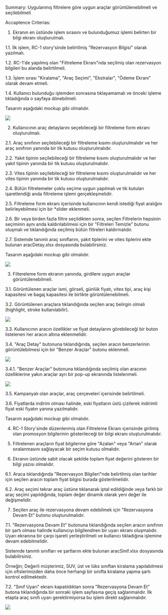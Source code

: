 Summary: Uygulanmış filtrelere göre uygun araçlar görüntülenebilmeli ve seçilebilmeli

Accaptence Criterias:


1. Ekranın en üstünde işlem sırasını ve bulunduğumuz işlemi belirten bir bilgi ekranı oluşturulmalı.

 1.1. İlk işlem, RC-1 story'sinde belirtilmiş "Rezervasyon Bilgisi" olarak yazılmalı.

 1.2. RC-1'de yapılmış olan "Filtreleme Ekranı"nda seçilmiş olan rezervasyon bilgileri bu alanda belirtilmeli.

 1.3. İşlem sırası "Kiralama", "Araç Seçimi", "Ekstralar", "Ödeme Ekranı" olarak devam etmeli.
 
 1.4. Kullanıcı bulunduğu işlemden sonrasına tıklayamamalı ve önceki işleme tıkladığında o sayfaya dönebilmeli. 

 Tasarım aşağıdaki mockup gibi olmalıdır.
 
 ![](https://i.hizliresim.com/sf45pao.png)

2. Kullanıcının araç detaylarını seçebileceği bir filtreleme form ekranı oluşturulmalı.

 2.1. Araç sınıfının seçilebileceği bir filtreleme kısımı oluşturulmalıdır ve her araç sınıfının yanında bir tik kutusu oluşturulmalıdır.  

 2.2. Yakıt tipinin seçilebileceği bir filtreleme kısımı oluşturulmalıdır ve her yakıt tipinin yanında bir tik kutusu oluşturulmalıdır.

 2.3. Vites tipinin seçilebileceği bir filtreleme kısımı oluşturulmalıdır ve her vites tipinin yanında bir tik kutusu oluşturulmalıdır.

 2.4. Bütün filtrelemeler çoklu seçime uygun yapılmalı ve tik kutuları işaretlendiği anda filtreleme işlemi gerçekleşmelidir. 

 2.5. Filtreleme form ekranı içerisinde kullanıcının kendi istediği fiyat aralığını belirleyebilmesi için bir *slider eklenmeli.  

 2.6. Bir veya birden fazla filtre seçildikten sonra, seçilen Filtrelerin hepsinin seçiminin aynı anda kaldırılabilmesi için bir "Filtreleri Temizle" butonu oluşmalı ve tıklandığında seçilmiş bütün filtreleri kaldırmalıdır. 

 2.7. Sistemde tanımlı araç sınıflarını, yakıt tiplerini ve vites tiplerini ekte bulunan aracDetay.xlsx dosyasında bulabilirsiniz.

 Tasarım aşağıdaki mockup gibi olmalıdır.
 
 ![](https://i.hizliresim.com/t3e7911.png)

3. Filtereleme form ekranın yanında, girdilere uygun araçlar görüntülenebilmeli.

 3.1. Görüntülenen araçlar ismi, görseli, günlük fiyatı, vites tipi, araç kişi kapasitesi ve bagaj kapasitesi ile birlikte görüntülenebilmeli. 

 3.2. Görüntülenen araçlara tıklandığında seçilen araç belirgin olmalı (highlight, stroke kullanılabilir). 
 
 ![](https://i.hizliresim.com/2pqq66g.png)

 3.3. Kullanıcının aracın özellikler ve fiyat detaylarını görebileceği bir buton listelenen her aracın altına eklenmelidir.

 3.4. "Araç Detay" butonuna tıklandığında, seçilen aracın benzerlerinin görüntülebilmesi için bir "Benzer Araçlar" butonu eklenmeli.
 
 ![](https://i.hizliresim.com/p9337m0.png)

  3.4.1. "Benzer Araçlar" butonuna tıklandığında seçilmiş olan aracının özelliklerine yakın araçlar ayrı bir pop-up ekranında listelenmeli.
 
 ![](https://i.hizliresim.com/nj1yrfp.png)  

 3.5. Kampanyalı olan araçlar, araç çerçeveleri içerisinde belirtilmeli.

 3.6. Fiyatlarda indirim olması halinde, eski fiyatların üstü çizilerek indirimli fiyat eski fiyatın yanına yazılmalıdır.

 Tasarım aşağıdaki mockup gibi olmalıdır.

4. RC-1 Story'sinde düzenlenmiş olan Filtreleme Ekranı içerisinde girilmiş olan promosyon bilgilerinin gösterileceği bir bilgi ekranı oluşturulmalıdır.

5. Filtrelenen araçların fiyat bilgilerine göre "Azalan" veya "Artan" olarak sıralanmasını sağlayacak bir seçim kutusu olmalıdır.

6. Ekranın üstünde sabit olacak şekilde toplam fiyat değerini gösteren bir bilgi yazısı olmalıdır.

 6.1. Araca tıklandığında "Rezervasyon Bilgileri"nde belirtilmiş olan tarihler için seçilen aracın toplam fiyat bilgisi burada gösterilmelidir.

 6.2. Araç seçimi tekrar araç üstüne tıklanarak iptal edildiğinde veya farklı bir araç seçimi yapıldığında, toplam değer dinamik olarak yeni değer ile değişmelidir. 

7. Seçilen araç ile rezervasyona devam edebilmek için "Rezervasyona Devam Et" butonu oluşturulmalıdır.

 7.1. "Rezervasyona Devam Et" butonuna tıklandığında seçilen aracın sınıfının bir şartı olması halinde kullanıcıyı bilgilendiren bir uyarı ekranı oluşmalıdır. Uyarı ekranına bir çarpı işareti yerleştirilmeli ve kullanıcı tıkladığına işlemine devam edebilmelidir.

 Sistemde tanımlı sınıfları ve şartlarını ekte bulunan aracSinif.xlsx dosyasında bulabilirsiniz.

 Örneğin; Değerli müşterimiz, SUV, üst ve lüks sınıftan kiralama yapılabilmesi için ofislerimizden daha önce herhangi bir sınıfta kiralama yapma şartı kontrol edilmektedir.

 7.2. "Sınıf Uyarı" ekranı kapatıldıktan sonra "Rezervasyona Devam Et" butona tıklandığında bir sonraki işlem sayfasına geçiş sağlanmalıdır. İlk etapta araç sınıfı uyarı gerektirmiyorsa bu işlem direkt sağlanmalıdır.

 ![](https://i.hizliresim.com/sdoctl3.png) 